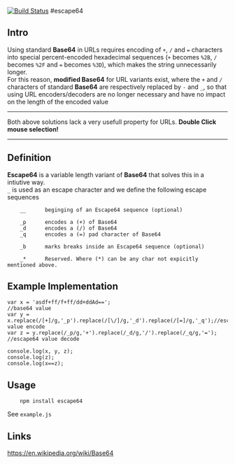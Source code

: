 [![Build Status](https://travis-ci.org/qdoop/escape64.svg?branch=master)](https://travis-ci.org/qdoop/escape64)
#escape64

## Intro
Using standard __Base64__ in URLs requires encoding of `+`, `/` and `=` characters into special percent-encoded hexadecimal sequences (`+` becomes `%2B`, `/` becomes `%2F` and `=` becomes `%3D`), which makes the string unnecessarily longer.  
For this reason, __modified Base64__ for URL variants exist, where the `+` and `/` characters of standard __Base64__ are respectively replaced by `-` and `_`, so that using URL encoders/decoders are no longer necessary and have no impact on the length of the encoded value  
***
Both above solutions lack a very usefull property for URLs. __Double Click mouse selection!__  
***

## Definition
__Escape64__ is a variable length variant of __Base64__ that solves this in a intiutive way.  
`_` is used as an escape character and we define the following escape sequences

        __      beginging of an Escape64 sequence (optional)
        
        _p      encodes a (+) of Base64
        _d      encodes a (/) of Base64
        _q      encodes a (=) pad character of Base64
        
        _b      marks breaks inside an Escape64 sequence (optional)
        
        _*      Reserved. Where (*) can be any char not expicitly mentioned above.   


## Example Implementation

    var x = 'asdf+ff/f+ff/dd+ddAd==';                                         //base64 value
    var y = x.replace(/[+]/g,'_p').replace(/[\/]/g,'_d').replace(/[=]/g,'_q');//escape64 value encode
    var z = y.replace(/_p/g,'+').replace(/_d/g,'/').replace(/_q/g,'=');       //escape64 value decode
    
    console.log(x, y, z);
    console.log(z);
    console.log(x==z);
    
    

## Usage
        npm install escape64

See `example.js`


## Links
https://en.wikipedia.org/wiki/Base64
